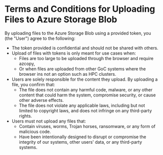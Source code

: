 # Terms and Conditions for Uploading Files to Azure Storage Blob 

By uploading files to the Azure Storage Blob using a provided token, you (the "User") agree to the following: 

- The token provided is confidential and should not be shared with others. 
- Upload of files with tokens is only meant for use cases when: 
  - Files are too large to be uploaded through the browser and require azcopy, 
  - Or when files are uploaded from other GoC systems where the browser ins not an option such as HPC clusters. 
- Users are solely responsible for the content they upload. By uploading a file, you confirm that: 
  - The file does not contain any harmful code, malware, or any other content that could harm the system, compromise security, or cause other adverse effects. 
  - The file does not violate any applicable laws, including but not limited to copyright laws, and does not infringe on any third-party rights. 
- Users must not upload any files that: 
  - Contain viruses, worms, Trojan horses, ransomware, or any form of malicious code. 
  - Have been intentionally designed to disrupt or compromise the integrity of our systems, other users' data, or any third-party systems. 
